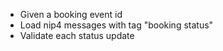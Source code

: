 - Given a booking event id
- Load nip4 messages with tag "booking status"
- Validate each status update